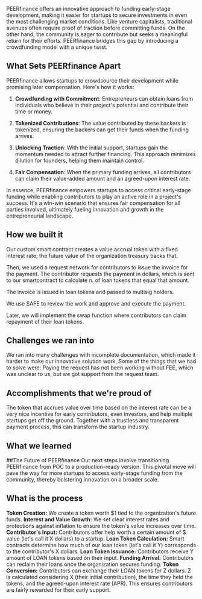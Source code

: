 PEERfinance offers an innovative approach to funding early-stage development, making it easier for startups to secure investments in even the most challenging market conditions. Like venture capitalists, traditional avenues often require proof of traction before committing funds. On the other hand, the community is eager to contribute but seeks a meaningful return for their efforts. PEERfinance bridges this gap by introducing a crowdfunding model with a unique twist.

## What Sets PEERfinance Apart

PEERfinance allows startups to crowdsource their development while promising later compensation. Here's how it works:

1. **Crowdfunding with Commitment**: Entrepreneurs can obtain loans from individuals who believe in their project's potential and contribute their time or money. 

2. **Tokenized Contributions**: The value contributed by these backers is tokenized, ensuring the backers can get their funds when the funding arrives.

3. **Unlocking Traction**: With the initial support, startups gain the momentum needed to attract further financing. This approach minimizes dilution for founders, helping them maintain control.

4. **Fair Compensation**: When the primary funding arrives, all contributors can claim their value-added amount and an agreed-upon interest rate.

In essence, PEERfinance empowers startups to access critical early-stage funding while enabling contributors to play an active role in a project's success. It's a win-win scenario that ensures fair compensation for all parties involved, ultimately fueling innovation and growth in the entrepreneurial landscape.

## How we built it
Our custom smart contract creates a value accrual token with a fixed interest rate; the future value of the organization treasury backs that. 

Then, we used a request network for contributors to issue the invoice for the payment. The contributor requests the payment in dollars, which is sent to our smartcontract to calculate n. of loan tokens that equal that amount. 

The invoice is issued in loan tokens and passed to multisig holders.

We use SAFE to review the work and approve and execute the payment. 

Later, we will implement the swap function where contributors can claim repayment of their loan tokens. 

## Challenges we ran into
We ran into many challenges with incomplete documentation, which made it harder to make our innovative solution work. Some of the things that we had to solve were: 
Paying the request has not been working without FEE, which was unclear to us, but we got support from the request team.


## Accomplishments that we're proud of
The token that accrues value over time based on the interest rate can be a very nice incentive for early contributors, even investors, and help multiple startups get off the ground. Together with a trustless and transparent payment process, this can transform the startup industry.

## What we learned

##The Future of PEERfinance
Our next steps involve transitioning PEERfinance from POC to a production-ready version. This pivotal move will pave the way for more startups to access early-stage funding from the community, thereby bolstering innovation on a broader scale.


## What is the process 
**Token Creation:** We create a token worth $1 tied to the organization's future funds.
**Interest and Value Growth:** We set clear interest rates and protections against inflation to ensure the token's value increases over time.
**Contributor's Input:** Contributors offer help worth a certain amount of $ value (let's call it X dollars) to a startup.
**Loan Token Calculation:** Smart contracts determine how much of our loan token (let's call it Y) corresponds to the contributor's X dollars.
**Loan Token Issuance:** Contributors receive Y amount of LOAN tokens based on their input.
**Funding Arrival:** Contributors can reclaim their loans once the organization secures funding.
**Token Conversion:** Contributors can exchange their LOAN tokens for Z dollars. Z is calculated considering X (their initial contribution), the time they held the tokens, and the agreed-upon interest rate (APR). This ensures contributors are fairly rewarded for their early support.
